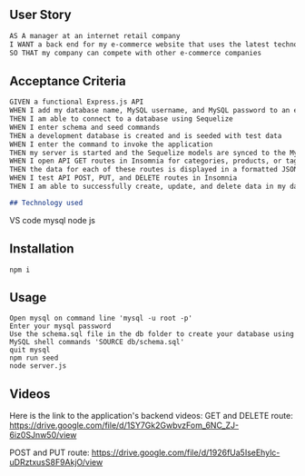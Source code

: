 ## User Story

```md
AS A manager at an internet retail company
I WANT a back end for my e-commerce website that uses the latest technologies
SO THAT my company can compete with other e-commerce companies
```

## Acceptance Criteria

```md
GIVEN a functional Express.js API
WHEN I add my database name, MySQL username, and MySQL password to an environment variable file
THEN I am able to connect to a database using Sequelize
WHEN I enter schema and seed commands
THEN a development database is created and is seeded with test data
WHEN I enter the command to invoke the application
THEN my server is started and the Sequelize models are synced to the MySQL database
WHEN I open API GET routes in Insomnia for categories, products, or tags
THEN the data for each of these routes is displayed in a formatted JSON
WHEN I test API POST, PUT, and DELETE routes in Insomnia
THEN I am able to successfully create, update, and delete data in my database

## Technology used
```

VS code
mysql
node js

## Installation

```
npm i
```

## Usage

```
Open mysql on command line 'mysql -u root -p'
Enter your mysql password
Use the schema.sql file in the db folder to create your database using MySQL shell commands 'SOURCE db/schema.sql'
quit mysql
npm run seed
node server.js
```

## Videos

Here is the link to the application's backend videos:
GET and DELETE route:
https://drive.google.com/file/d/1SY7Gk2GwbvzFom_6NC_ZJ-6iz0SJnw50/view

POST and PUT route:
https://drive.google.com/file/d/1926fUa5IseEhylc-uDRztxusS8F9AkjO/view
